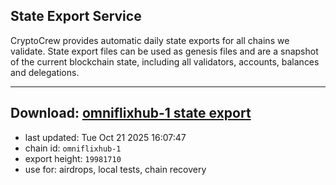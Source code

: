 ## State Export Service
CryptoCrew provides automatic daily state exports for all chains we validate. State export files can be used as genesis files and are a snapshot of the current blockchain state, including all validators, accounts, balances and delegations.

---
**Download: [omniflixhub-1 state export](https://dl-eu2.ccvalidators.com/SERVICE/omniflixhub/omniflixhub-1_export_19981710.json)**
---

- last updated: Tue Oct 21 2025 16:07:47
- chain id: `omniflixhub-1`
- export height: `19981710`
- use for: airdrops, local tests, chain recovery
